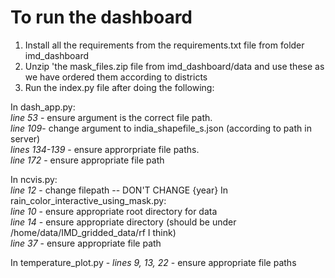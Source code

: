 # To run the dashboard
1. Install all the requirements from the requirements.txt file from folder imd_dashboard
2. Unzip 'the mask_files.zip file from imd_dashboard/data and use these as we have ordered them according to districts
3. Run the index.py file after doing the following:

In dash_app.py: <br>*line 53* - ensure argument is the correct file path. <br>
		*line 109*- change argument to india_shapefile_s.json (according to path in server) <br>
		*lines 134-139* - ensure approrpriate file paths. <br>
		*line 172* - ensure appropriate file path <br>

In ncvis.py: <br>*line 12* - change filepath -- DON'T CHANGE {year}
In rain_color_interactive_using_mask.py: <br>
	*line 10* - ensure appropriate root directory for data <br>
	*line 14* - ensure appropriate directory (should be under /home/data/IMD_gridded_data/rf I think) <br>
	*line 37* - ensure appropriate file path <br>

In temperature_plot.py - 
	*lines 9, 13, 22* - ensure appropriate file paths
